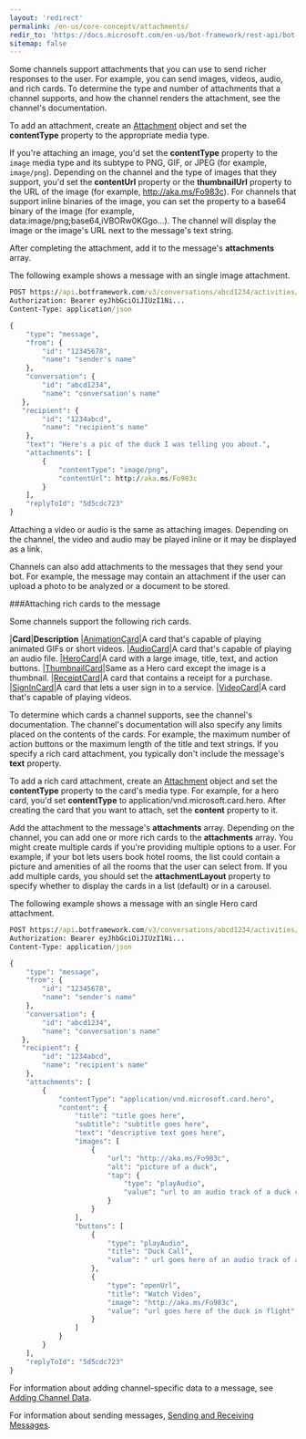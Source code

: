 ```yaml
---
layout: 'redirect'
permalink: /en-us/core-concepts/attachments/
redir_to: 'https://docs.microsoft.com/en-us/bot-framework/rest-api/bot-framework-rest-connector-add-media-attachments'
sitemap: false
---
```



Some channels support attachments that you can use to send richer responses to the user. For example, you can send images, videos, audio, and rich cards. To determine the type and number of attachments that a channel supports, and how the channel renders the attachment, see the channel's documentation.

To add an attachment, create an [Attachment](../reference/#attachment) object and set the **contentType** property to the appropriate media type.  

If you're attaching an image, you'd set the **contentType** property to the `image` media type and its subtype to PNG, GIF, or JPEG (for example, `image/png`). Depending on the channel and the type of images that they support, you'd set the **contentUrl** property or the **thumbnailUrl** property to the URL of the image (for example, http://aka.ms/Fo983c). For channels that support inline binaries of the image, you can set the property to a base64 binary of the image (for example, data:image/png;base64,iVBORw0KGgo…). The channel will display the image or the image's URL next to the message's text string.

After completing the attachment, add it to the message's **attachments** array.

The following example shows a message with an single image attachment.

```cmd
POST https://api.botframework.com/v3/conversations/abcd1234/activities/5d5cdc723 HTTP/1.1
Authorization: Bearer eyJhbGciOiJIUzI1Ni...
Content-Type: application/json

{
    "type": "message",
    "from": {
        "id": "12345678",
        "name": "sender's name"
    },
    "conversation": {
        "id": "abcd1234",
        "name": "conversation's name"
   },
   "recipient": {
        "id": "1234abcd",
        "name": "recipient's name"
    },
    "text": "Here's a pic of the duck I was telling you about.",
    "attachments": [
        {
            "contentType": "image/png",
            "contentUrl": http://aka.ms/Fo983c
        }
    ],
    "replyToId": "5d5cdc723"
}
```

Attaching a video or audio is the same as attaching images. Depending on the channel, the video and audio may be played inline or it may be displayed as a link.

Channels can also add attachments to the messages that they send your bot. For example, the message may contain an attachment if the user can upload a photo to be analyzed or a document to be stored.

###Attaching rich cards to the message

Some channels support the following rich cards.

|**Card**|**Description**
|[AnimationCard](../reference/#animationcard)|A card that's capable of playing animated GIFs or short videos.
|[AudioCard](../reference/#audiocard)|A card that's capable of playing an audio file.
|[HeroCard](../reference/#herocard)|A card with a large image, title, text, and action buttons.
|[ThumbnailCard](../reference/#thumbnailcard)|Same as a Hero card except the image is a thumbnail.
|[ReceiptCard](../reference/#receiptcard)|A card that contains a receipt for a purchase.
|[SignInCard](../reference/#signincard)|A card that lets a user sign in to a service.
|[VideoCard](#videocard)|A card that's capable of playing videos.

To determine which cards a channel supports, see the channel's documentation. The channel's documentation will also specify any limits placed on the contents of the cards. For example, the maximum number of action buttons or the maximum length of the title and text strings. If you specify a rich card attachment, you typically don't include the message's **text** property.

To add a rich card attachment, create an [Attachment](../reference/#attachment) object and set the **contentType** property to the card's media type. For example, for a hero card, you'd set **contentType** to application/vnd.microsoft.card.hero. After creating the card that you want to attach, set the **content** property to it.

Add the attachment to the message's **attachments** array. Depending on the channel, you can add one or more rich cards to the **attachments** array. You might create multiple cards if you're providing multiple options to a user. For example, if your bot lets users book hotel rooms, the list could contain a picture and amenities of all the rooms that the user can select from. If you add multiple cards, you should set the **attachmentLayout** property to specify whether to display the cards in a list (default) or in a carousel.  

The following example shows a message with an single Hero card attachment.

```cmd
POST https://api.botframework.com/v3/conversations/abcd1234/activities/5d5cdc723 HTTP/1.1
Authorization: Bearer eyJhbGciOiJIUzI1Ni...
Content-Type: application/json

{
    "type": "message",
    "from": {
        "id": "12345678",
        "name": "sender's name"
    },
    "conversation": {
        "id": "abcd1234",
        "name": "conversation's name"
   },
   "recipient": {
        "id": "1234abcd",
        "name": "recipient's name"
    },
    "attachments": [
        {
            "contentType": "application/vnd.microsoft.card.hero",
            "content": {
                "title": "title goes here",
                "subtitle": "subtitle goes here",
                "text": "descriptive text goes here",
                "images": [
                    {
                        "url": "http://aka.ms/Fo983c",
                        "alt": "picture of a duck",
                        "tap": {
                            "type": "playAudio",
                            "value": "url to an audio track of a duck call goes here"
                        }
                    }
                ],
                "buttons": [
                    {
                        "type": "playAudio",
                        "title": "Duck Call",
                        "value": " url goes here of an audio track of a duck call"
                    },
                    {
                        "type": "openUrl",
                        "title": "Watch Video",
                        "image": "http://aka.ms/Fo983c",
                        "value": "url goes here of the duck in flight"
                    }
                ]
            }
        }
    ],
    "replyToId": "5d5cdc723"
}
```

For information about adding channel-specific data to a message, see [Adding Channel Data](../channeldata).

For information about sending messages, [Sending and Receiving Messages](../messages).